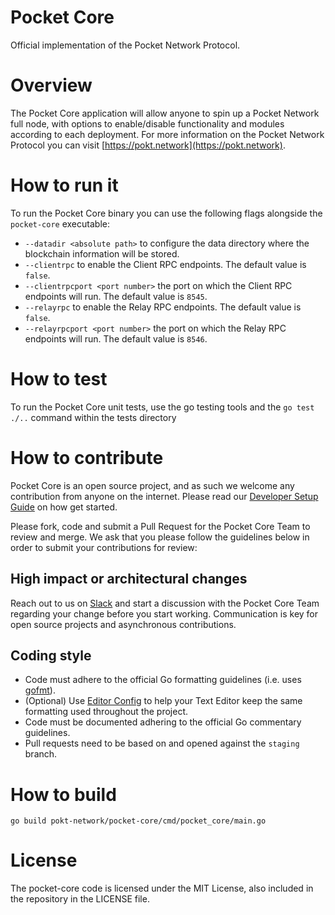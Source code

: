 # Pocket Core
Official implementation of the Pocket Network Protocol.

# Overview
The Pocket Core application will allow anyone to spin up a Pocket Network full node, with options to enable/disable functionality and modules according to each deployment. For more information on the Pocket Network Protocol you can visit [https://pokt.network](https://pokt.network).

# How to run it
To run the Pocket Core binary you can use the following flags alongside the `pocket-core` executable:

- `--datadir <absolute path>` to configure the data directory where the blockchain information will be stored.
- `--clientrpc` to enable the Client RPC endpoints. The default value is `false`.
- `--clientrpcport <port number>` the port on which the Client RPC endpoints will run. The default value is `8545`.
- `--relayrpc` to enable the Relay RPC endpoints. The default value is `false`.
- `--relayrpcport <port number>` the port on which the Relay RPC endpoints will run. The default value is `8546`.

# How to test
To run the Pocket Core unit tests, use the go testing tools and the `go test ./..` command within the tests directory

# How to contribute
Pocket Core is an open source project, and as such we welcome any contribution from anyone on the internet. Please read our [Developer Setup Guide](https://github.com/pokt-network/pocket-core/wiki/Developer-Setup-Guide) on how get started.

Please fork, code and submit a Pull Request for the Pocket Core Team to review and merge. We ask that you please follow the guidelines below in order to submit your contributions for review:

## High impact or architectural changes
Reach out to us on [Slack](https://www.pokt.network/slack-pokt) and start a discussion with the Pocket Core Team regarding your change before you start working. Communication is key for open source projects and asynchronous contributions.

## Coding style
- Code must adhere to the official Go formatting guidelines (i.e. uses [gofmt](https://golang.org/cmd/gofmt)).
- (Optional) Use [Editor Config](https://editorconfig.org) to help your Text Editor keep the same formatting used throughout the project.
- Code must be documented adhering to the official Go commentary guidelines.
- Pull requests need to be based on and opened against the `staging` branch.

# How to build
`go build pokt-network/pocket-core/cmd/pocket_core/main.go`

# License
The pocket-core code is licensed under the MIT License, also included in the repository in the LICENSE file.
